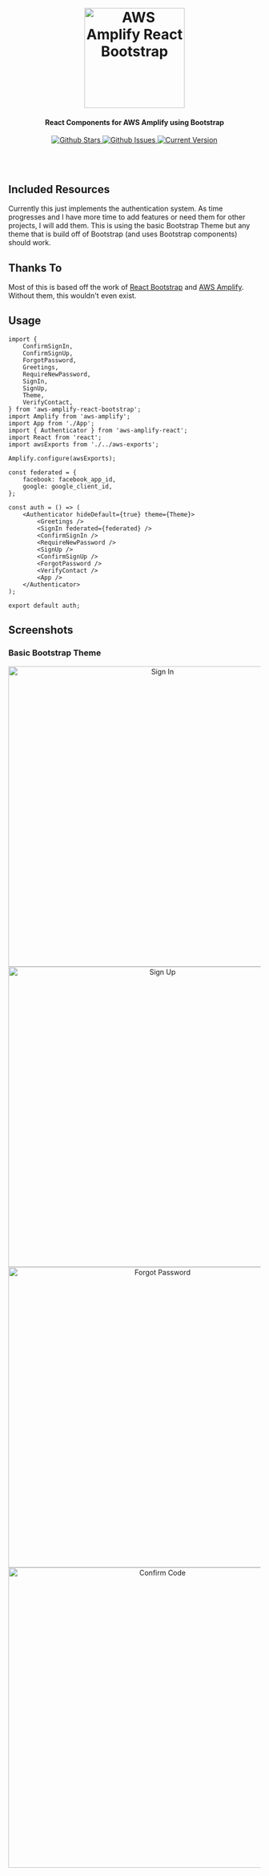 <h1 align="center">
	<br>
	<!-- http://prefinem.com/simple-icon-generator/#eyJiYWNrZ3JvdW5kQ29sb3IiOiIjMDAzMzY2IiwiYm9yZGVyQ29sb3IiOiIjMzNlMGZmIiwiYm9yZGVyV2lkdGgiOiIwIiwiZXhwb3J0U2l6ZSI6NTEyLCJleHBvcnRpbmciOnRydWUsImZvbnRGYW1pbHkiOiJBbGxlcnRhIFN0ZW5jaWwiLCJmb250UG9zaXRpb24iOiI2MSIsImZvbnRTaXplIjoiMzEiLCJmb250V2VpZ2h0Ijo2MDAsImltYWdlIjoiIiwiaW1hZ2VNYXNrIjoiIiwiaW1hZ2VTaXplIjo1MCwic2hhcGUiOiJoZXhhZ29uMTIwIiwidGV4dCI6IkFBUkIifQ -->
	<a href="https://github.com/Prefinem/aws-amplify-react-bootstrap">
		<img src="https://raw.githubusercontent.com/prefinem/aws-amplify-react-bootstrap/master/logo.png" alt="AWS Amplify React Bootstrap" width="200">
	</a>
	<br>
</h1>

<h4 align="center">React Components for AWS Amplify using Bootstrap</h4>

<p align="center">
	<a href="https://github.com/Prefinem/aws-amplify-react-bootstrap/stargazers">
		<img src="https://img.shields.io/github/stars/Prefinem/aws-amplify-react-bootstrap.svg" alt="Github Stars">
	</a>
	<a href="https://github.com/Prefinem/aws-amplify-react-bootstrap/issues">
		<img src="https://img.shields.io/github/issues/Prefinem/aws-amplify-react-bootstrap.svg" alt="Github Issues">
	</a>
	<a href="https://github.com/Prefinem/aws-amplify-react-bootstrap">
		<img src="https://img.shields.io/badge/version-0.0.2-green.svg" alt="Current Version">
	</a>
</p>

<br>

<br>

## Included Resources

Currently this just implements the authentication system.  As time progresses and I have more time to add features or need them for other projects, I will add them.  This is using the basic Bootstrap Theme but any theme that is build off of Bootstrap (and uses Bootstrap components) should work.

## Thanks To

Most of this is based off the work of [React Bootstrap](https://react-bootstrap.github.io/) and [AWS Amplify](https://github.com/aws/aws-amplify).  Without them, this wouldn't even exist.

## Usage

	import {
		ConfirmSignIn,
		ConfirmSignUp,
		ForgotPassword,
		Greetings,
		RequireNewPassword,
		SignIn,
		SignUp,
		Theme,
		VerifyContact,
	} from 'aws-amplify-react-bootstrap';
	import Amplify from 'aws-amplify';
	import App from './App';
	import { Authenticator } from 'aws-amplify-react';
	import React from 'react';
	import awsExports from './../aws-exports';

	Amplify.configure(awsExports);

	const federated = {
		facebook: facebook_app_id,
		google: google_client_id,
	};

	const auth = () => (
		<Authenticator hideDefault={true} theme={Theme}>
			<Greetings />
			<SignIn federated={federated} />
			<ConfirmSignIn />
			<RequireNewPassword />
			<SignUp />
			<ConfirmSignUp />
			<ForgotPassword />
			<VerifyContact />
			<App />
		</Authenticator>
	);

	export default auth;

## Screenshots

### Basic Bootstrap Theme

<div align="center"><img src="https://raw.githubusercontent.com/prefinem/aws-amplify-react-bootstrap/master/screenshots/signIn.png" alt="Sign In" width="600"></div>
<div align="center"><img src="https://raw.githubusercontent.com/prefinem/aws-amplify-react-bootstrap/master/screenshots/signUp.png" alt="Sign Up" width="600"></div>
<div align="center"><img src="https://raw.githubusercontent.com/prefinem/aws-amplify-react-bootstrap/master/screenshots/forgotPassword.png" alt="Forgot Password" width="600"></div>
<div align="center"><img src="https://raw.githubusercontent.com/prefinem/aws-amplify-react-bootstrap/master/screenshots/confirmCode.png" alt="Confirm Code" width="600"></div>